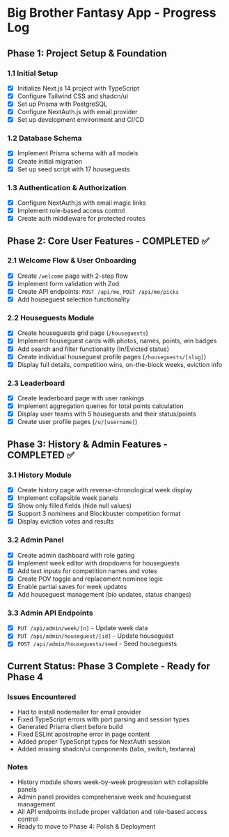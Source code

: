 # Big Brother Fantasy App - Progress Log

## Phase 1: Project Setup & Foundation

### 1.1 Initial Setup
- [x] Initialize Next.js 14 project with TypeScript
- [x] Configure Tailwind CSS and shadcn/ui
- [x] Set up Prisma with PostgreSQL
- [x] Configure NextAuth.js with email provider
- [x] Set up development environment and CI/CD

### 1.2 Database Schema
- [x] Implement Prisma schema with all models
- [x] Create initial migration
- [x] Set up seed script with 17 houseguests

### 1.3 Authentication & Authorization
- [x] Configure NextAuth.js with email magic links
- [x] Implement role-based access control
- [x] Create auth middleware for protected routes

## Phase 2: Core User Features - COMPLETED ✅

### 2.1 Welcome Flow & User Onboarding
- [x] Create `/welcome` page with 2-step flow
- [x] Implement form validation with Zod
- [x] Create API endpoints: `POST /api/me`, `POST /api/me/picks`
- [x] Add houseguest selection functionality

### 2.2 Houseguests Module
- [x] Create houseguests grid page (`/houseguests`)
- [x] Implement houseguest cards with photos, names, points, win badges
- [x] Add search and filter functionality (In/Evicted status)
- [x] Create individual houseguest profile pages (`/houseguests/[slug]`)
- [x] Display full details, competition wins, on-the-block weeks, eviction info

### 2.3 Leaderboard
- [x] Create leaderboard page with user rankings
- [x] Implement aggregation queries for total points calculation
- [x] Display user teams with 5 houseguests and their status/points
- [x] Create user profile pages (`/u/[username]`)

## Phase 3: History & Admin Features - COMPLETED ✅

### 3.1 History Module
- [x] Create history page with reverse-chronological week display
- [x] Implement collapsible week panels
- [x] Show only filled fields (hide null values)
- [x] Support 3 nominees and Blockbuster competition format
- [x] Display eviction votes and results

### 3.2 Admin Panel
- [x] Create admin dashboard with role gating
- [x] Implement week editor with dropdowns for houseguests
- [x] Add text inputs for competition names and votes
- [x] Create POV toggle and replacement nominee logic
- [x] Enable partial saves for week updates
- [x] Add houseguest management (bio updates, status changes)

### 3.3 Admin API Endpoints
- [x] `PUT /api/admin/week/[n]` - Update week data
- [x] `PUT /api/admin/houseguest/[id]` - Update houseguest
- [x] `POST /api/admin/houseguests/seed` - Seed houseguests

## Current Status: Phase 3 Complete - Ready for Phase 4

### Issues Encountered
- Had to install nodemailer for email provider
- Fixed TypeScript errors with port parsing and session types
- Generated Prisma client before build
- Fixed ESLint apostrophe error in page content
- Added proper TypeScript types for NextAuth session
- Added missing shadcn/ui components (tabs, switch, textarea)

### Notes
- History module shows week-by-week progression with collapsible panels
- Admin panel provides comprehensive week and houseguest management
- All API endpoints include proper validation and role-based access control
- Ready to move to Phase 4: Polish & Deployment
